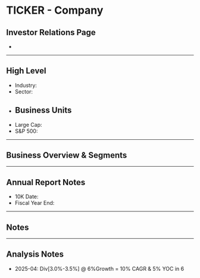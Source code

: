 # TICKER - Company

## Investor Relations Page
- 

---

## High Level 

- Industry: 
- Sector: 
- Business Units
  - 
- Large Cap: 
- S&P 500:

---

## Business Overview & Segments 

---

## Annual Report Notes
- 10K Date:  
- Fiscal Year End:


---

## Notes

---

## Analysis Notes
- 2025-04: Div[3.0%-3.5%] @ 6%Growth = 10% CAGR & 5% YOC in 6
